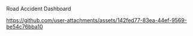 Road Accident Dashboard

https://github.com/user-attachments/assets/142fed77-83ea-44ef-9569-be54c76bba10

